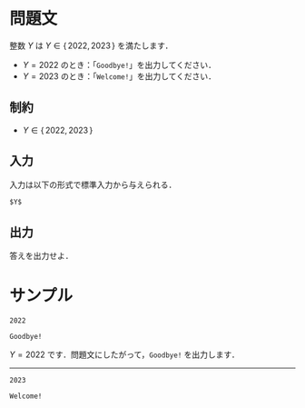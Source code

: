 問題文
=====
整数 $Y$ は $Y \in \{\, 2022, 2023 \,\}$ を満たします．  

- $Y = 2022$ のとき：「`Goodbye!`」を出力してください．  
- $Y = 2023$ のとき：「`Welcome!`」を出力してください．  

制約
-----
- $Y \in \{\, 2022, 2023 \,\}$

入力
-----
入力は以下の形式で標準入力から与えられる．
```md
$Y$  
```

出力
-----
答えを出力せよ．  

サンプル
=====
```入力例1
2022
```
```出力例1
Goodbye!
```
$Y = 2022$ です．問題文にしたがって，`Goodbye!` を出力します．  

---
```入力例2
2023
```
```出力例2
Welcome!
```
